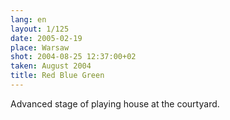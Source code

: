 ```yaml
---
lang: en
layout: 1/125
date: 2005-02-19
place: Warsaw
shot: 2004-08-25 12:37:00+02
taken: August 2004
title: Red Blue Green
---
```


Advanced stage of playing house at the courtyard.
